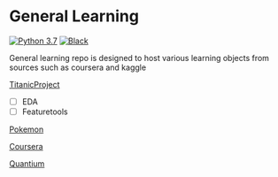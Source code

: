 # General Learning

[![Python 3.7](https://img.shields.io/badge/python-3.7-blue.svg)](https://www.python.org/downloads/release/python-370/) [![Black](https://img.shields.io/badge/code%20style-black-000000.svg)](https://github.com/ambv/black)

General learning repo is designed to host various learning objects from sources such as coursera and kaggle

[TitanicProject](https://github.com/couyang24/general_learning-tiffany/tree/master/Titanic)
- [ ] EDA
- [ ] Featuretools

[Pokemon](https://github.com/couyang24/general_learning-tiffany/tree/master/Pokemon)

[Coursera](https://github.com/couyang24/general_learning-tiffany/tree/master/Coursera)

[Quantium](https://github.com/tiffanysn/general_learning/tree/dev/Quantium)
